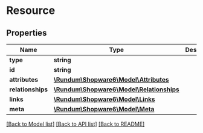 # Resource

## Properties
Name | Type | Description | Notes
------------ | ------------- | ------------- | -------------
**type** | **string** |  | 
**id** | **string** |  | 
**attributes** | [**\Rundum\Shopware6\Model\Attributes**](Attributes.md) |  | [optional] 
**relationships** | [**\Rundum\Shopware6\Model\Relationships**](Relationships.md) |  | [optional] 
**links** | [**\Rundum\Shopware6\Model\Links**](Links.md) |  | [optional] 
**meta** | [**\Rundum\Shopware6\Model\Meta**](Meta.md) |  | [optional] 

[[Back to Model list]](../../README.md#documentation-for-models) [[Back to API list]](../../README.md#documentation-for-api-endpoints) [[Back to README]](../../README.md)

